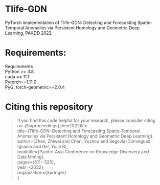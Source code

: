 # Tlife-GDN

PyTorch implementation of Tlife-GDN: Detecting and Forecasting Spatio-Temporal Anomalies via Persistent Homology and Geometric Deep Learning, PAKDD 2022.

# Requirements:
Requirements \
Python >= 3.8 \
cuda == 11.1 \
Pytorch==1.11.0 \
PyG: torch-geometric==2.0.4

# Citing this repository
>If you find this code helpful for your research, please consider citing us:
@inproceedings{zhen2022tlife \
  title={Tlife-GDN: Detecting and Forecasting Spatio-Temporal Anomalies via Persistent Homology and Geometric Deep Learning}, \
  author={Zhen, Zhiwei and Chen, Yuzhou and Segovia-Dominguez, Ignacio and Gel, Yulia R}, \
  booktitle={Pacific-Asia Conference on Knowledge Discovery and Data Mining}, \
  pages={511--525}, \
  year={2022}, \
  organization={Springer} \
}

